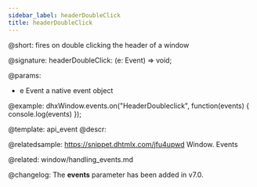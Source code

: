 ```yaml
---
sidebar_label: headerDoubleClick
title: headerDoubleClick
---          
```


@short: fires on double clicking the header of a window

@signature: headerDoubleClick: (e: Event) => void;

@params:
- e    Event       a native event object 

@example:
dhxWindow.events.on("HeaderDoubleclick", function(events) {
   console.log(events)
});


@template: api_event
@descr:

@relatedsample: https://snippet.dhtmlx.com/jfu4upwd	Window. Events

@related: window/handling_events.md

@changelog: 
The **events** parameter has been added in v7.0.